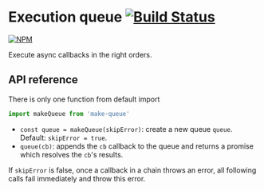 # Execution queue [![Build Status](https://travis-ci.org/tranvansang/execution-queue.svg?branch=master)](https://travis-ci.org/tranvansang/execution-queue)
[![NPM](https://nodei.co/npm/execution-queue.png)](https://nodei.co/npm/execution-queue/)

Execute async callbacks in the right orders.

## API reference
There is only one function from default import

```javascript
import makeQueue from 'make-queue'
```

- `const queue = makeQueue(skipError)`: create a new queue `queue`. Default: `skipError = true`.
- `queue(cb)`: appends the `cb` callback to the queue and returns a promise which resolves the `cb`'s results.

If `skipError` is false, once a callback in a chain throws an error, all following calls fail immediately and throw this error.

